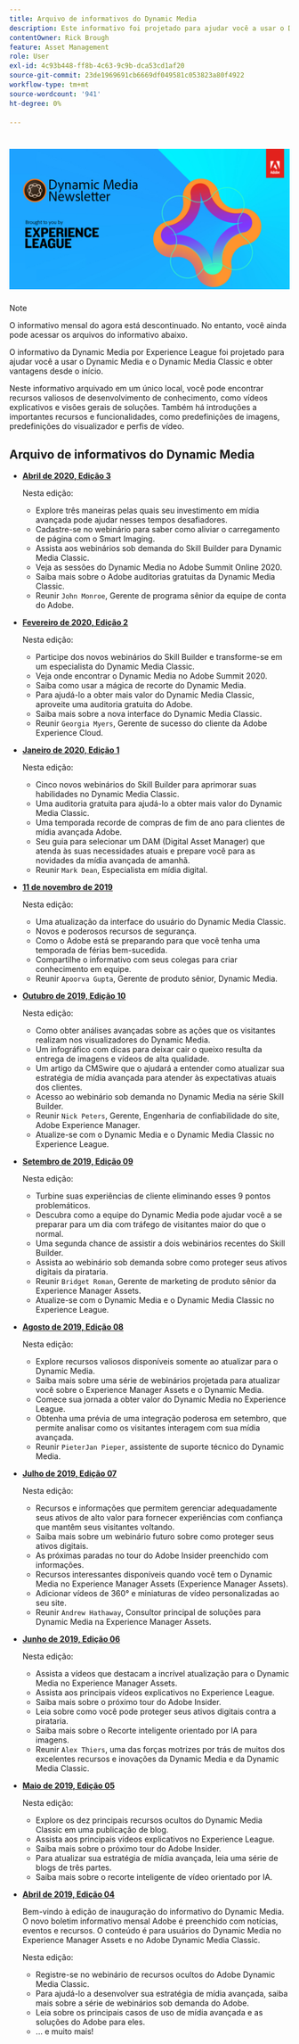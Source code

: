 ```yaml
---
title: Arquivo de informativos do Dynamic Media
description: Este informativo foi projetado para ajudar você a usar o Dynamic Media e o Dynamic Media Classic e obter vantagens desde o início.
contentOwner: Rick Brough
feature: Asset Management
role: User
exl-id: 4c93b448-ff8b-4c63-9c9b-dca53cd1af20
source-git-commit: 23de1969691cb6669df049581c053823a80f4922
workflow-type: tm+mt
source-wordcount: '941'
ht-degree: 0%

---
```


# ![Logotipo do informativo do Dynamic Media](/help/assets/dynamic-media/assets/dynamic-media-newsletter-logo.png)

>[!NOTE]
>
>O informativo mensal do agora está descontinuado. No entanto, você ainda pode acessar os arquivos do informativo abaixo.

O informativo da Dynamic Media por Experience League foi projetado para ajudar você a usar o Dynamic Media e o Dynamic Media Classic e obter vantagens desde o início.

Neste informativo arquivado em um único local, você pode encontrar recursos valiosos de desenvolvimento de conhecimento, como vídeos explicativos e visões gerais de soluções. Também há introduções a importantes recursos e funcionalidades, como predefinições de imagens, predefinições do visualizador e perfis de vídeo.

<!-- ## Get inspired. Stay informed.

[Sign up](https://www.adobe.com/subscription/dynamic-media-newsletter.html) to receive the Dynamic Media Newsletter on a monthly basis in your inbox. -->

## Arquivo de informativos do Dynamic Media

<!-- * **[May 2020, Issue 4](https://expleague.azureedge.net/assets/aem/Experience-Insider-vol.31.html)**

    In this issue:

    * What business continuity means in uncertain times.
    * Key takeaways from the first all-digital Adobe Summit.
    * Must-watch Experience Manager breakout sessions.
    * Summit customer spotlight: Under Armour.
    * Never miss an Experience Insider webinar.
    * Public sector spotlight: The urgent need for digital enrollment.
    * Look what's new in Experience Manager Innovation.
    * Build your Experience Manager skills *live* with the Adobe pros.
    * Connect with the Adobe Experience Manager Community.
    * Fast-track your Adobe expertise with Adobe Experience League. -->

* **[Abril de 2020, Edição 3](https://experienceleague.adobe.com/tools/dynamic-media-demo/newsletter/Dynamic_Media_Newsletter_04_2020_April.html)**

  Nesta edição:

   * Explore três maneiras pelas quais seu investimento em mídia avançada pode ajudar nesses tempos desafiadores.
   * Cadastre-se no webinário para saber como aliviar o carregamento de página com o Smart Imaging.
   * Assista aos webinários sob demanda do Skill Builder para Dynamic Media Classic.
   * Veja as sessões do Dynamic Media no Adobe Summit Online 2020.
   * Saiba mais sobre o Adobe auditorias gratuitas da Dynamic Media Classic.
   * Reunir `John Monroe`, Gerente de programa sênior da equipe de conta do Adobe.

* **[Fevereiro de 2020, Edição 2](https://experienceleague.adobe.com/tools/dynamic-media-demo/newsletter/Dynamic_Media_Newsletter_02_2020_Feb.html)**

  Nesta edição:

   * Participe dos novos webinários do Skill Builder e transforme-se em um especialista do Dynamic Media Classic.
   * Veja onde encontrar o Dynamic Media no Adobe Summit 2020.
   * Saiba como usar a mágica de recorte do Dynamic Media.
   * Para ajudá-lo a obter mais valor do Dynamic Media Classic, aproveite uma auditoria gratuita do Adobe.
   * Saiba mais sobre a nova interface do Dynamic Media Classic.
   * Reunir `Georgia Myers`, Gerente de sucesso do cliente da Adobe Experience Cloud.

* **[Janeiro de 2020, Edição 1](https://experienceleague.adobe.com/tools/dynamic-media-demo/newsletter/Dynamic_Media_Newsletter_01_2020_Jan.html)**

  Nesta edição:

   * Cinco novos webinários do Skill Builder para aprimorar suas habilidades no Dynamic Media Classic.
   * Uma auditoria gratuita para ajudá-lo a obter mais valor do Dynamic Media Classic.
   * Uma temporada recorde de compras de fim de ano para clientes de mídia avançada Adobe.
   * Seu guia para selecionar um DAM (Digital Asset Manager) que atenda às suas necessidades atuais e prepare você para as novidades da mídia avançada de amanhã.
   * Reunir `Mark Dean`, Especialista em mídia digital.

* **[11 de novembro de 2019](https://experienceleague.adobe.com/tools/dynamic-media-demo/newsletter/Dynamic_Media_Newsletter_11_2019_Nov.html)**

  Nesta edição:

   * Uma atualização da interface do usuário do Dynamic Media Classic.
   * Novos e poderosos recursos de segurança.
   * Como o Adobe está se preparando para que você tenha uma temporada de férias bem-sucedida.
   * Compartilhe o informativo com seus colegas para criar conhecimento em equipe.
   * Reunir `Apoorva Gupta`, Gerente de produto sênior, Dynamic Media.

* **[Outubro de 2019, Edição 10](https://experienceleague.adobe.com/tools/dynamic-media-demo/newsletter/Dynamic_Media_Newsletter_10_2019_Oct.html)**

  Nesta edição:

   * Como obter análises avançadas sobre as ações que os visitantes realizam nos visualizadores do Dynamic Media.
   * Um infográfico com dicas para deixar cair o queixo resulta da entrega de imagens e vídeos de alta qualidade.
   * Um artigo da CMSwire que o ajudará a entender como atualizar sua estratégia de mídia avançada para atender às expectativas atuais dos clientes.
   * Acesso ao webinário sob demanda no Dynamic Media na série Skill Builder.
   * Reunir `Nick Peters`, Gerente, Engenharia de confiabilidade do site, Adobe Experience Manager.
   * Atualize-se com o Dynamic Media e o Dynamic Media Classic no Experience League.

* **[Setembro de 2019, Edição 09](https://experienceleague.adobe.com/tools/dynamic-media-demo/newsletter/Dynamic_Media_Newsletter_09_2019_Sept.html)**

  Nesta edição:

   * Turbine suas experiências de cliente eliminando esses 9 pontos problemáticos.
   * Descubra como a equipe do Dynamic Media pode ajudar você a se preparar para um dia com tráfego de visitantes maior do que o normal.
   * Uma segunda chance de assistir a dois webinários recentes do Skill Builder.
   * Assista ao webinário sob demanda sobre como proteger seus ativos digitais da pirataria.
   * Reunir `Bridget Roman`, Gerente de marketing de produto sênior da Experience Manager Assets.
   * Atualize-se com o Dynamic Media e o Dynamic Media Classic no Experience League.

* **[Agosto de 2019, Edição 08](https://experienceleague.adobe.com/tools/dynamic-media-demo/newsletter/Dynamic_Media_Newsletter_08_2019_Aug.html)**

  Nesta edição:

   * Explore recursos valiosos disponíveis somente ao atualizar para o Dynamic Media.
   * Saiba mais sobre uma série de webinários projetada para atualizar você sobre o Experience Manager Assets e o Dynamic Media.
   * Comece sua jornada a obter valor do Dynamic Media no Experience League.
   * Obtenha uma prévia de uma integração poderosa em setembro, que permite analisar como os visitantes interagem com sua mídia avançada.
   * Reunir `PieterJan Pieper`, assistente de suporte técnico do Dynamic Media.

* **[Julho de 2019, Edição 07](https://experienceleague.adobe.com/tools/dynamic-media-demo/newsletter/Dynamic_Media_Newsletter_07_2019_July.html)**

  Nesta edição:

   * Recursos e informações que permitem gerenciar adequadamente seus ativos de alto valor para fornecer experiências com confiança que mantêm seus visitantes voltando.
   * Saiba mais sobre um webinário futuro sobre como proteger seus ativos digitais.
   * As próximas paradas no tour do Adobe Insider preenchido com informações.
   * Recursos interessantes disponíveis quando você tem o Dynamic Media no Experience Manager Assets (Experience Manager Assets).
   * Adicionar vídeos de 360° e miniaturas de vídeo personalizadas ao seu site.
   * Reunir `Andrew Hathaway`, Consultor principal de soluções para Dynamic Media na Experience Manager Assets.

* **[Junho de 2019, Edição 06](https://experienceleague.adobe.com/tools/dynamic-media-demo/newsletter/Dynamic_Media_Newsletter_06_2019_June.html)**

  Nesta edição:

   * Assista a vídeos que destacam a incrível atualização para o Dynamic Media no Experience Manager Assets.
   * Assista aos principais vídeos explicativos no Experience League.
   * Saiba mais sobre o próximo tour do Adobe Insider.
   * Leia sobre como você pode proteger seus ativos digitais contra a pirataria.
   * Saiba mais sobre o Recorte inteligente orientado por IA para imagens.
   * Reunir `Alex Thiers`, uma das forças motrizes por trás de muitos dos excelentes recursos e inovações da Dynamic Media e da Dynamic Media Classic.

* **[Maio de 2019, Edição 05](https://experienceleague.adobe.com/tools/dynamic-media-demo/newsletter/Dynamic_Media_Newsletter_05_2019_May.html)**

  Nesta edição:

   * Explore os dez principais recursos ocultos do Dynamic Media Classic em uma publicação de blog.
   * Assista aos principais vídeos explicativos no Experience League.
   * Saiba mais sobre o próximo tour do Adobe Insider.
   * Para atualizar sua estratégia de mídia avançada, leia uma série de blogs de três partes.
   * Saiba mais sobre o recorte inteligente de vídeo orientado por IA.

* **[Abril de 2019, Edição 04](https://experienceleague.adobe.com/tools/dynamic-media-demo/newsletter/Dynamic_Media_Newsletter_04_2019_April.html)**

  Bem-vindo à edição de inauguração do informativo do Dynamic Media. O novo boletim informativo mensal Adobe é preenchido com notícias, eventos e recursos. O conteúdo é para usuários do Dynamic Media no Experience Manager Assets e no Adobe Dynamic Media Classic.

  Nesta edição:

   * Registre-se no webinário de recursos ocultos do Adobe Dynamic Media Classic.
   * Para ajudá-lo a desenvolver sua estratégia de mídia avançada, saiba mais sobre a série de webinários sob demanda do Adobe.
   * Leia sobre os principais casos de uso de mídia avançada e as soluções do Adobe para eles.
   * ... e muito mais!
